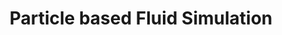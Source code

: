 ---
title: "Particle based Fluid Simulation"
short: "Fluid"
collection: projects
excerpt: 
preview_path: '/images/fluid.gif'
keypoints:
    - 'Implemented 3D fluid simulation based on smoothed particle hydrodynamics algorithm.'
    - ' Used a screen-space rendering technique to construct a continuous surface from particles.'
---